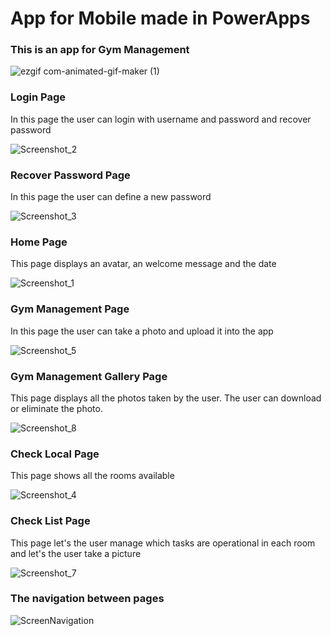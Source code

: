 # App for Mobile made in PowerApps

### This is an app for Gym Management


![ezgif com-animated-gif-maker (1)](https://github.com/tguimas/Portfolio/assets/115223702/56f6116f-4448-405c-9ef8-04403efa544f)


### Login Page


In this page the user can login with username and password and recover password


![Screenshot_2](https://github.com/tguimas/Portfolio/assets/115223702/96f3bd7e-5a6d-42d2-a3e1-91441cb7dd1f)

### Recover Password Page


In this page the user can define a new password


![Screenshot_3](https://github.com/tguimas/Portfolio/assets/115223702/46dbedb7-6ab3-4fb4-9bf9-83095a72b13e)


### Home Page

This page displays an avatar, an welcome message and the date


![Screenshot_1](https://github.com/tguimas/Portfolio/assets/115223702/950903d6-96fc-4547-aa31-bf89edfbf7dc)


### Gym Management Page

In this page the user can take a photo and upload it into the app


![Screenshot_5](https://github.com/tguimas/Portfolio/assets/115223702/330d45bf-631a-48ec-be1a-722e5ccb12b3)


### Gym Management Gallery Page

This page displays all the photos taken by the user. The user can download or eliminate the photo.


![Screenshot_8](https://github.com/tguimas/Portfolio/assets/115223702/09f35427-2074-43b6-a8d2-cbc14cca4b8c)


### Check Local Page

This page shows all the rooms available


![Screenshot_4](https://github.com/tguimas/Portfolio/assets/115223702/8f44d62e-3947-47a5-9e5f-71ab5a33166a)


### Check List Page

This page let's the user manage which tasks are operational in each room and let's the user take a picture


![Screenshot_7](https://github.com/tguimas/Portfolio/assets/115223702/f9ecd5a9-e8ba-45c4-9596-1efdacf3e45c)



### The navigation between pages 



![ScreenNavigation](https://github.com/tguimas/Portfolio/assets/115223702/e588a5c7-6070-48ca-b0eb-b59afc7dc189)
